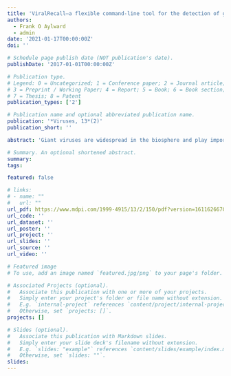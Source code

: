 ```yaml
---
title: 'ViralRecall—a flexible command-line tool for the detection of giant virus signatures in ‘omic data'
authors:
  - Frank O Aylward
  - admin
date: '2021-01-17T00:00:00Z'
doi: ''

# Schedule page publish date (NOT publication's date).
publishDate: '2017-01-01T00:00:00Z'

# Publication type.
# Legend: 0 = Uncategorized; 1 = Conference paper; 2 = Journal article;
# 3 = Preprint / Working Paper; 4 = Report; 5 = Book; 6 = Book section;
# 7 = Thesis; 8 = Patent
publication_types: ['2']

# Publication name and optional abbreviated publication name.
publication: '*Viruses, 13*(2)'
publication_short: ''

abstract: 'Giant viruses are widespread in the biosphere and play important roles in biogeochemical cycling and host genome evolution. Also known as nucleo-cytoplasmic large DNA viruses (NCLDVs), these eukaryotic viruses harbor the largest and most complex viral genomes known. Studies have shown that NCLDVs are frequently abundant in metagenomic datasets, and that sequences derived from these viruses can also be found endogenized in diverse eukaryotic genomes. The accurate detection of sequences derived from NCLDVs is therefore of great importance, but this task is challenging owing to both the high level of sequence divergence between NCLDV families and the extraordinarily high diversity of genes encoded in their genomes, including some encoding for metabolic or translation-related functions that are typically found only in cellular lineages. Here, we present ViralRecall, a bioinformatic tool for the identification of NCLDV signatures in ‘omic data. This tool leverages a library of giant virus orthologous groups (GVOGs) to identify sequences that bear signatures of NCLDVs. We demonstrate that this tool can effectively identify NCLDV sequences with high sensitivity and specificity. Moreover, we show that it can be useful both for removing contaminating sequences in metagenome-assembled viral genomes as well as the identification of eukaryotic genomic loci that derived from NCLDV. ViralRecall is written in Python 3.5 and is freely available on GitHub: https://github.com/faylward/viralrecall.'

# Summary. An optional shortened abstract.
summary:
tags:

featured: false

# links:
# - name: ""
#   url: ""
url_pdf: https://www.mdpi.com/1999-4915/13/2/150/pdf?version=1611626670
url_code: ''
url_dataset: ''
url_poster: ''
url_project: ''
url_slides: ''
url_source: ''
url_video: ''

# Featured image
# To use, add an image named `featured.jpg/png` to your page's folder.

# Associated Projects (optional).
#   Associate this publication with one or more of your projects.
#   Simply enter your project's folder or file name without extension.
#   E.g. `internal-project` references `content/project/internal-project/index.md`.
#   Otherwise, set `projects: []`.
projects: []

# Slides (optional).
#   Associate this publication with Markdown slides.
#   Simply enter your slide deck's filename without extension.
#   E.g. `slides: "example"` references `content/slides/example/index.md`.
#   Otherwise, set `slides: ""`.
slides:
---
```



